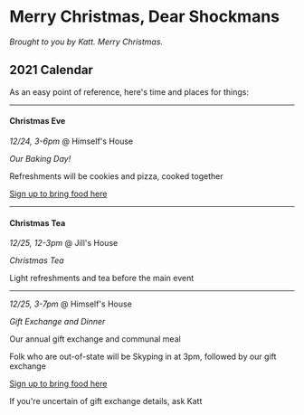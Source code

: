 # Merry Christmas, Dear Shockmans

_Brought to you by Katt.  Merry Christmas._


## 2021 Calendar

As an easy point of reference, here's time and places for things:


* * * * *

#### Christmas Eve

*12/24, 3-6pm* @ Himself's House

_Our Baking Day!_

Refreshments will be cookies and pizza, cooked together

[Sign up to bring food here](https://docs.google.com/forms/d/e/1FAIpQLScFYdj2Bt5DOcVXU7fsBwgxPAwTCJ-Vx1HbIpnHgvmNrJu8iA/viewform?usp=sf_link)

* * * * *


#### Christmas Tea

*12/25, 12-3pm* @ Jill's House

_Christmas Tea_

Light refreshments and tea before the main event


* * * * * 


*12/25, 3-7pm* @ Himself's House

_Gift Exchange and Dinner_

Our annual gift exchange and communal meal

Folk who are out-of-state will be Skyping in at 3pm, followed by our gift exchange

[Sign up to bring food here](https://docs.google.com/spreadsheets/d/10NlfT2YbKftH7h32JHUc-bLO9I8WUHTDXOUv0EXOD1c/edit)

If you're uncertain of gift exchange details, ask Katt

